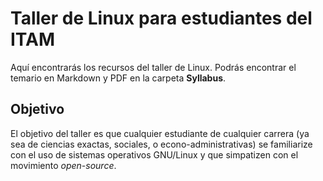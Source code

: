 # Taller de Linux para estudiantes del ITAM

Aquí encontrarás los recursos del taller de Linux.
Podrás encontrar el temario en Markdown y PDF en la
carpeta **Syllabus**.

## Objetivo
El objetivo del taller es que cualquier estudiante de 
cualquier carrera (ya sea de ciencias exactas, sociales, 
o econo-administrativas) se familiarize con el uso de 
sistemas operativos GNU/Linux y que simpatizen con el 
movimiento *open-source*.
